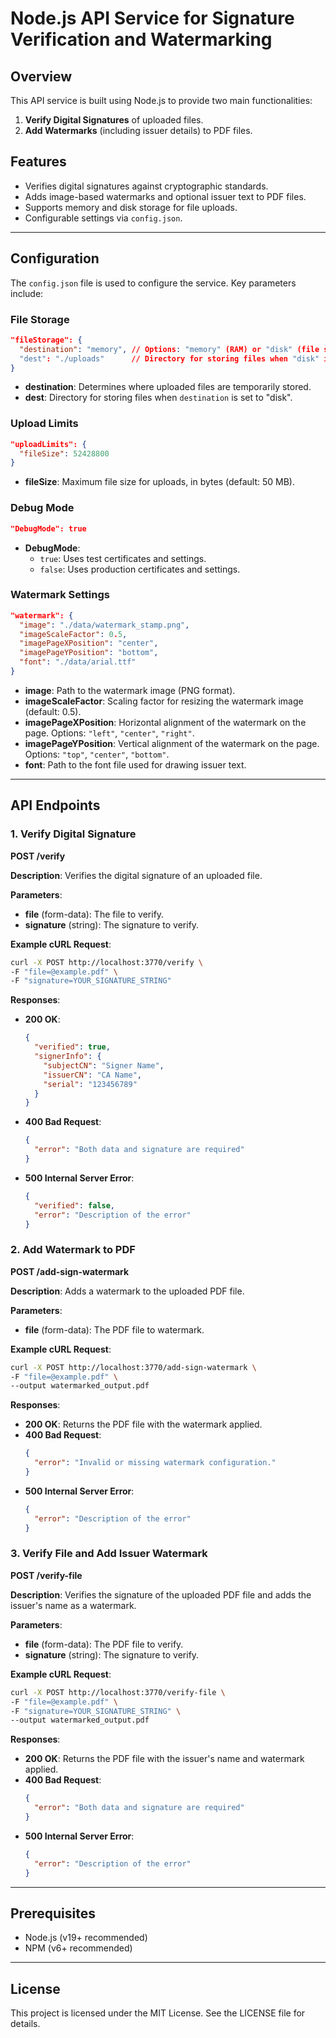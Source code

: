 # Node.js API Service for Signature Verification and Watermarking

## Overview
This API service is built using Node.js to provide two main functionalities:
1. **Verify Digital Signatures** of uploaded files.
2. **Add Watermarks** (including issuer details) to PDF files.

## Features
- Verifies digital signatures against cryptographic standards.
- Adds image-based watermarks and optional issuer text to PDF files.
- Supports memory and disk storage for file uploads.
- Configurable settings via `config.json`.

---

## Configuration

The `config.json` file is used to configure the service. Key parameters include:

### File Storage
```json
"fileStorage": {
  "destination": "memory", // Options: "memory" (RAM) or "disk" (file system)
  "dest": "./uploads"      // Directory for storing files when "disk" is chosen
}
```

- **destination**: Determines where uploaded files are temporarily stored.
- **dest**: Directory for storing files when `destination` is set to "disk".

### Upload Limits
```json
"uploadLimits": {
  "fileSize": 52428800
}
```

- **fileSize**: Maximum file size for uploads, in bytes (default: 50 MB).

### Debug Mode
```json
"DebugMode": true
```

- **DebugMode**:
  - `true`: Uses test certificates and settings.
  - `false`: Uses production certificates and settings.

### Watermark Settings
```json
"watermark": {
  "image": "./data/watermark_stamp.png",
  "imageScaleFactor": 0.5,
  "imagePageXPosition": "center",
  "imagePageYPosition": "bottom",
  "font": "./data/arial.ttf"
}
```

- **image**: Path to the watermark image (PNG format).
- **imageScaleFactor**: Scaling factor for resizing the watermark image (default: 0.5).
- **imagePageXPosition**: Horizontal alignment of the watermark on the page. Options: `"left"`, `"center"`, `"right"`.
- **imagePageYPosition**: Vertical alignment of the watermark on the page. Options: `"top"`, `"center"`, `"bottom"`.
- **font**: Path to the font file used for drawing issuer text.

---

## API Endpoints

### 1. Verify Digital Signature
**POST /verify**

**Description**: Verifies the digital signature of an uploaded file.

**Parameters**:
- **file** (form-data): The file to verify.
- **signature** (string): The signature to verify.

**Example cURL Request**:
```bash
curl -X POST http://localhost:3770/verify \
-F "file=@example.pdf" \
-F "signature=YOUR_SIGNATURE_STRING"
```

**Responses**:
- **200 OK**:
  ```json
  {
    "verified": true,
    "signerInfo": {
      "subjectCN": "Signer Name",
      "issuerCN": "CA Name",
      "serial": "123456789"
    }
  }
  ```
- **400 Bad Request**:
  ```json
  {
    "error": "Both data and signature are required"
  }
  ```
- **500 Internal Server Error**:
  ```json
  {
    "verified": false,
    "error": "Description of the error"
  }
  ```

### 2. Add Watermark to PDF
**POST /add-sign-watermark**

**Description**: Adds a watermark to the uploaded PDF file.

**Parameters**:
- **file** (form-data): The PDF file to watermark.

**Example cURL Request**:
```bash
curl -X POST http://localhost:3770/add-sign-watermark \
-F "file=@example.pdf" \
--output watermarked_output.pdf
```

**Responses**:
- **200 OK**: Returns the PDF file with the watermark applied.
- **400 Bad Request**:
  ```json
  {
    "error": "Invalid or missing watermark configuration."
  }
  ```
- **500 Internal Server Error**:
  ```json
  {
    "error": "Description of the error"
  }
  ```

### 3. Verify File and Add Issuer Watermark
**POST /verify-file**

**Description**: Verifies the signature of the uploaded PDF file and adds the issuer's name as a watermark.

**Parameters**:
- **file** (form-data): The PDF file to verify.
- **signature** (string): The signature to verify.

**Example cURL Request**:
```bash
curl -X POST http://localhost:3770/verify-file \
-F "file=@example.pdf" \
-F "signature=YOUR_SIGNATURE_STRING" \
--output watermarked_output.pdf
```

**Responses**:
- **200 OK**: Returns the PDF file with the issuer's name and watermark applied.
- **400 Bad Request**:
  ```json
  {
    "error": "Both data and signature are required"
  }
  ```
- **500 Internal Server Error**:
  ```json
  {
    "error": "Description of the error"
  }
  ```

---

## Prerequisites

- Node.js (v19+ recommended)
- NPM (v6+ recommended)

---

## License
This project is licensed under the MIT License. See the LICENSE file for details.
